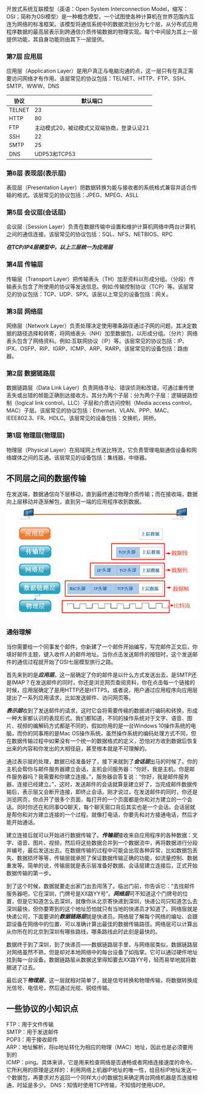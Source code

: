 开放式系统互联模型（英语：Open System Interconnection Model，缩写：OSI；简称为OSI模型）是一种概念模型，一个试图使各种计算机在世界范围内互连为网络的标准框架。该模型将通信系统中的数据流划分为七个层，从分布式应用程序数据的最高层表示到跨通信介质传输数据的物理实现。每个中间层为其上一层提供功能，其自身功能则由其下一层提供。

### 第7层 应用层
应用层（Application Layer）是用户真正与电脑沟通的点，这一层只有在真正需要访问网络才有作用。该层常见的协议包括：TELNET、HTTP、FTP、SSH、SMTP、WWW、DNS  

| 协议 | 默认端口 |
| --- | --- |
| TELNET | 23 |
| HTTP | 80 |  
| FTP | 主动模式20，被动模式又双端协商，登录认证21 |  
| SSH | 22 |  
| SMTP | 25 |  
| DNS | UDP53和TCP53 |

### 第6层 表现层(表示层)
表现层（Presentation Layer）把数据转换为能与接收者的系统格式兼容并适合传输的格式。该层常见的协议包括：JPEG、MPEG、ASLL

### 第5层 会议层(会话层)
会议层（Session Layer）负责在数据传输中设置和维护计算机网络中两台计算机之间的通信连接。该层常见的协议包括：SQL、NFS、NETBIOS、RPC 

***在TCP/IP4层模型中，以上三层统一为应用层***

### 第4层 传输层
传输层（Transport Layer）把传输表头（TH）加至资料以形成分组。（分段）传输表头包含了所使用的协议等发送信息。例如:传输控制协议（TCP）等。该层常见的协议包括：TCP、UDP、SPX。该层以上常见的设备包括：网关。

### 第3层 网络层
网络层（Network Layer）负责处理决定使用哪条路径通过子网的问题。其决定数据的路径选择和转寄，将网络表头（NH）加至数据包，以形成分组。（分片）网络表头包含了网络资料。例如:互联网协议（IP）等。该层常见的协议包括：IP、IPX、OSFP、RIP、IGRP、ICMP、ARP、RARP。该层常见的设备包括：路由器。 

### 第2层 数据链路层
数据链路层（Data Link Layer）负责网络寻址、错误侦测和改错，可通过重传使丢失或出错的帧能正确到达接收方。其分为两个子层：分为两个子层：逻辑链路控制（logical link control，LLC）子层和介质访问控制（Media access control，MAC）子层。该层常见的协议包括：Ethernet、VLAN、PPP、MAC、IEEE802.3、FR、HDLC。该层常见的设备包括：交换机，网桥。

### 第1层 物理层(物理层)
物理层（Physical Layer）在局域网上传送比特流，它负责管理电脑通信设备和网络媒体之间的互通。该层常见的设备包括：集线器，中继器。

## 不同层之间的数据传输
在发送端，数据通信向下层移动，直到最终通过物理介质传输；而在接收端，数据向上层移动并逐渐解包，直到另一端的应用程序收到数据。
![数据传输中的数据封装](https://github.com/ZhengyuanHan/CS/blob/main/img/%E6%95%B0%E6%8D%AE%E4%BC%A0%E8%BE%93%E4%B8%AD%E7%9A%84%E6%95%B0%E6%8D%AE%E5%B0%81%E8%A3%85.png)
### 通俗理解
当你需要给一个同事发个邮件，你新建了一个邮件开始编写，写完邮件正文后，你填好邮件主题，键入收件人的邮件地址。当你点击发送邮件的按钮时，这个发送邮件的通信过程就开始了OSI七层模型旅行之路。

首先来到的是***应用层***。这一层确定了你的邮件是以什么方式发送出去，是SMTP还是IMAP？在发送邮件的同时，你还是浏览网页查阅资料，你在点击每一个链接的时候，应用层确定了是用HTTP还是HTTPS。或者说，用户通过应用程序向应用层提出了一系列应用请求，比如发送邮件、访问网页等。

***表示层***收到了发送邮件的请求，这时它会将需要传输的数据进行编码和转换，形成一种大家都认识的表现形式。我们都知道，不同的操作系统对于文字、语音、图片、视频的编解码方式都是不同的，假如你用的是一台Windows 10操作系统的电脑，而你的同事用的是Mac OS操作系统，虽然操作系统的编码处理方式不同，但在数据传输过程中如果没有一个统一的数据格式的定义，恐怕对方收到数据后恢复出来的内容和你发出的大相径庭，甚至根本就是不可理解的。

通过表示层的处理，数据已经准备好了，接下来就到了***会话层***出马的时候了。你的主机会帮你与邮件服务器建立会话，主机会问服务器：“你好，我是主机，你是邮件服务器吗？我需要和你建立连接。”，服务器会答复说：“你好，我是邮件服务器，连接已经建立。”，这时，发送邮件的会话就算是建立好了，当完成邮件数据传输后，表示层又会断开连接，即终止会话。刚才说过，在发送邮件的同时，你还是浏览网页，你点开了很多个页面，每打开的一个页面都是你和对方建立的一个会话。同时你还在和同事QQ聊天，每个聊天窗口背后其实也是一个会话。会话层就是帮你和对方建立连接的一个过程。就像打电话，你要先和对方接通电话，然后才能开始通话。

建立连接后就可以开始进行数据传输了。***传输层***接收来自应用程序的各种数据：文字、语音、图片、视频，然后将这些数据合并到一个数据流中，再将数据进行分段并编号，最后发送出去。在数据传输的过程中可能会出现各种异常，比如数据包丢失、数据损坏等等，传输层就承担了保证数据传输正确的功能，如流量控制、数据重发等。简单的说，传输层就是表示层准备好数据、会话层建立连接后，正式开始数据传输的第一步。

到了这个时候，数据就要走出家门出去闯荡了。临出门前，你告诉它：“去找邮件服务器吧，它在深圳，门牌号是XX路YY号”。***网络层***可不知道这个门牌号的位置，但是它知道怎么去深圳，就像你从北京寄快递到深圳，快递公司只知道怎么去深圳最快，但你要寄到的这个地址恐怕就只有当地的快递员才知道了。网络层就是快递公司，下面要讲的***数据链路层***就是快递员。网络层了解每个网络的编址、会跟踪设备在网络中的位置、可以准确计算出最佳的数据传输路径。网络层可以计算出从你所在的北京到深圳有哪些路线，哪条路线此时此刻是最快的。

数据终于到了深圳，到了快递员——数据链路层手里，与网络层类似，数据链路层对网络虽然不熟，但是却对本地网络中的每台设备了如指掌。它可以通过硬件地址找到每一台设备。数据链路层从数据这里得知要去XX路YY号，轻而易举地就将数据送了过去。

最后说下***物理层***，这一层就相对简单了，就是信号转换和物理传输，将数据转换成光信号、电信号，然后通过光缆、铜缆传输。

## 一些协议的小知识点
FTP：用于文件传输  
SMTP：用于发送邮件  
POP3：用于接收邮件  
ARP：地址解析，将ip地址转化为相应的物理（MAC）地址，因此也是必须要用到的  
ICMP：ping。具体来讲，它是用来检查网络是否通畅或者网络连接速度的命令。它所利用的原理是这样的：利用网络上机器IP地址的唯一性，给目标IP地址发送一个数据包，再要求对方返回一个同样大小的数据包来确定两台网络机器是否连接相通，时延是多少。 
DNS：知情时使用TCP传输，不知情时使用UDP。
